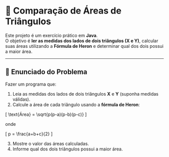 # 📐 Comparação de Áreas de Triângulos

Este projeto é um exercício prático em **Java**.  
O objetivo é **ler as medidas dos lados de dois triângulos (X e Y)**, calcular suas áreas utilizando a **Fórmula de Heron** e determinar qual dos dois possui a maior área.

---

## 📝 Enunciado do Problema

Fazer um programa que:
1. Leia as medidas dos lados de dois triângulos **X** e **Y** (suponha medidas válidas).  
2. Calcule a área de cada triângulo usando a **fórmula de Heron**:  

\[
\text{Área} = \sqrt{p(p-a)(p-b)(p-c)}
\]

onde  

\[
p = \frac{a+b+c}{2}
\]

3. Mostre o valor das áreas calculadas.  
4. Informe qual dos dois triângulos possui a maior área.  




